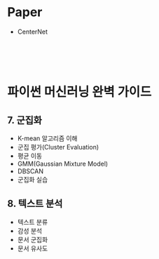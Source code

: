 Paper
=============================
- CenterNet

<br></br>
파이썬 머신러닝 완벽 가이드
=============================
## 7. 군집화
- K-mean 알고리즘 이해
- 군집 평가(Cluster Evaluation)
- 평균 이동
- GMM(Gaussian Mixture Model)
- DBSCAN
- 군집화 실습


## 8. 텍스트 분석
- 텍스트 분류
- 감성 분석
- 문서 군집화
- 문서 유사도
